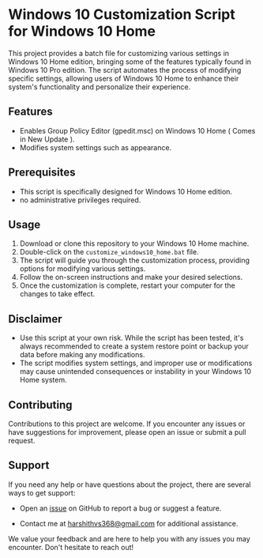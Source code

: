 # Windows 10 Customization Script for Windows 10 Home

This project provides a batch file for customizing various settings in Windows 10 Home edition, bringing some of the features typically found in Windows 10 Pro edition. The script automates the process of modifying specific settings, allowing users of Windows 10 Home to enhance their system's functionality and personalize their experience.

## Features

- Enables Group Policy Editor (gpedit.msc) on Windows 10 Home ( Comes in New Update ).
- Modifies system settings such as appearance.

## Prerequisites

- This script is specifically designed for Windows 10 Home edition.
- no administrative privileges required.

## Usage

1. Download or clone this repository to your Windows 10 Home machine.
2. Double-click on the `customize_windows10_home.bat` file.
3. The script will guide you through the customization process, providing options for modifying various settings.
4. Follow the on-screen instructions and make your desired selections.
5. Once the customization is complete, restart your computer for the changes to take effect.

## Disclaimer

- Use this script at your own risk. While the script has been tested, it's always recommended to create a system restore point or backup your data before making any modifications.
- The script modifies system settings, and improper use or modifications may cause unintended consequences or instability in your Windows 10 Home system.

## Contributing

Contributions to this project are welcome. If you encounter any issues or have suggestions for improvement, please open an issue or submit a pull request.

## Support

If you need any help or have questions about the project, there are several ways to get support:

- Open an [issue](https://github.com/MONSTER-HARSH/Windows-10-Customizer/issues) on GitHub to report a bug or suggest a feature.
<!-- - Join our [discussion forum](https://example.com/forum) to ask questions and engage with the community. -->
- Contact me at harshithvs368@gmail.com for additional assistance.

We value your feedback and are here to help you with any issues you may encounter. Don't hesitate to reach out!

